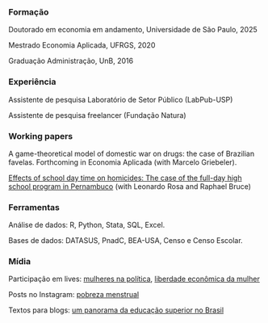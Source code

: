 ### Formação
Doutorado em economia em andamento, Universidade de São Paulo, 2025 

Mestrado Economia Aplicada, UFRGS, 2020

Graduação Administração, UnB, 2016

### Experiência 

Assistente de pesquisa Laboratório de Setor Público (LabPub-USP)

Assistente de pesquisa freelancer (Fundação Natura)

### Working papers

A game-theoretical model of domestic war on drugs: the case of Brazilian favelas. Forthcoming in Economia Aplicada (with Marcelo Griebeler).

[Effects of school day time on homicides: The case of the full-day high school program in Pernambuco](https://vox.lacea.org/?q=abstract/effects_school_homicides) (with Leonardo Rosa and Raphael Bruce)

### Ferramentas

Análise de dados: R, Python, Stata, SQL, Excel.

Bases de dados: DATASUS, PnadC, BEA-USA, Censo e Censo Escolar.

### Mídia

Participação em lives: [mulheres na política](https://www.instagram.com/tv/CWBQhzngZid/?igshid=NTdlMDg3MTY=), [liberdade econômica da mulher](https://www.instagram.com/tv/Ca8YvEnAWN3/?igshid=NTdlMDg3MTY=)

Posts no Instagram: [pobreza menstrual](https://www.instagram.com/p/CXMK4LjrPiO/?igshid=NTdlMDg3MTY=)

Textos para blogs: [um panorama da educação superior no Brasil](https://economiadeservicos.com/tag/qualificacao/)
